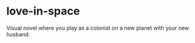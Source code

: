 love-in-space
=============

Visual novel where you play as a colonist on a new planet with your new husband.